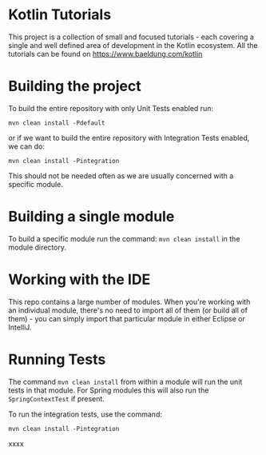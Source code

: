 Kotlin Tutorials
====================
This project is a collection of small and focused tutorials - each covering a single and well defined area of development in the Kotlin ecosystem.
All the tutorials can be found on https://www.baeldung.com/kotlin 


Building the project
====================

To build the entire repository with only Unit Tests enabled run:

`mvn clean install -Pdefault`

or if we want to build the entire repository with Integration Tests enabled, we can do:

`mvn clean install -Pintegration`

This should not be needed often as we are usually concerned with a specific module.


Building a single module
====================
To build a specific module run the command: `mvn clean install` in the module directory.


Working with the IDE
====================
This repo contains a large number of modules. 
When you're working with an individual module, there's no need to import all of them (or build all of them) - you can simply import that particular module in either Eclipse or IntelliJ. 


Running Tests
=============
The command `mvn clean install` from within a module will run the unit tests in that module.
For Spring modules this will also run the `SpringContextTest` if present.

To run the integration tests, use the command:

`mvn clean install -Pintegration` 

xxxx